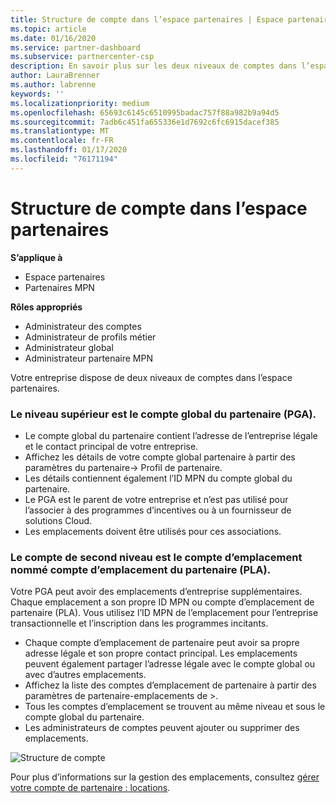 ```yaml
---
title: Structure de compte dans l’espace partenaires | Espace partenaires
ms.topic: article
ms.date: 01/16/2020
ms.service: partner-dashboard
ms.subservice: partnercenter-csp
description: En savoir plus sur les deux niveaux de comptes dans l’espace partenaires, le compte global du partenaire (PGA) et le compte d’emplacement du partenaire (PLA).
author: LauraBrenner
ms.author: labrenne
keywords: ''
ms.localizationpriority: medium
ms.openlocfilehash: 65693c6145c6510995badac757f88a982b9a94d5
ms.sourcegitcommit: 7adb6c451fa655336e1d7692c6fc6915dacef385
ms.translationtype: MT
ms.contentlocale: fr-FR
ms.lasthandoff: 01/17/2020
ms.locfileid: "76171194"
---
```

# <a name="the-account-structure-in-partner-center"></a>Structure de compte dans l’espace partenaires

**S’applique à**

- Espace partenaires
- Partenaires MPN

**Rôles appropriés**

- Administrateur des comptes
- Administrateur de profils métier
- Administrateur global
- Administrateur partenaire MPN

Votre entreprise dispose de deux niveaux de comptes dans l’espace partenaires.

### <a name="the-top-level-is-the-partner-global-account-pga"></a>Le niveau supérieur est le compte global du partenaire (PGA).

- Le compte global du partenaire contient l’adresse de l’entreprise légale et le contact principal de votre entreprise. 
- Affichez les détails de votre compte global partenaire à partir des paramètres du partenaire-> Profil de partenaire.
- Les détails contiennent également l’ID MPN du compte global du partenaire. 
- Le PGA est le parent de votre entreprise et n’est pas utilisé pour l’associer à des programmes d’incentives ou à un fournisseur de solutions Cloud. 
- Les emplacements doivent être utilisés pour ces associations.

### <a name="the-second-level-account-is-the-location-account-called-partner-location-account-pla"></a>Le compte de second niveau est le compte d’emplacement nommé compte d’emplacement du partenaire (PLA).

Votre PGA peut avoir des emplacements d’entreprise supplémentaires. Chaque emplacement a son propre ID MPN ou compte d’emplacement de partenaire (PLA). Vous utilisez l’ID MPN de l’emplacement pour l’entreprise transactionnelle et l’inscription dans les programmes incitants.

- Chaque compte d’emplacement de partenaire peut avoir sa propre adresse légale et son propre contact principal. Les emplacements peuvent également partager l’adresse légale avec le compte global ou avec d’autres emplacements.
- Affichez la liste des comptes d’emplacement de partenaire à partir des paramètres de partenaire-emplacements de >.
- Tous les comptes d’emplacement se trouvent au même niveau et sous le compte global du partenaire.
- Les administrateurs de comptes peuvent ajouter ou supprimer des emplacements.

![Structure de compte](images/accountstructure.png)

Pour plus d’informations sur la gestion des emplacements, consultez [gérer votre compte de partenaire : locations](manage-locations.md). 




















